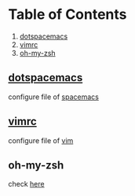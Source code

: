 # Table of Contents
1. [dotspacemacs](#dotspacemacs)
2. [vimrc](#vimrc)
3. [oh-my-zsh](#oh-my-zsh)



## [dotspacemacs](./spacemacs)
configure file of [spacemacs](https://github.com/syl20bnr/spacemacs)

## [vimrc](./my_configs.vim)
configure file of [vim](https://github.com/amix/vimrc)

## oh-my-zsh
check [here](https://github.com/ohmyzsh/ohmyzsh)



